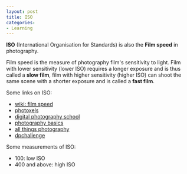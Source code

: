```yaml
---
layout: post
title: ISO
categories:
- Learning
---
```



**ISO** (International Organisation for Standards) is also the **Film speed** in photography.

Film speed is the measure of photography film's sensitivity to light. Film with lower sensitivity (lower ISO) requires a longer exposure and is thus called a **slow film**, film with higher sensitivity (higher ISO) can shoot the same scene with a shorter exposure and is called a **fast film**.

Some links on ISO:

- [wiki: film speed](http://en.wikipedia.org/wiki/Film_speed)
- [photoxels](http://www.photoxels.com/tutorial_iso.html)
- [digital photography school](http://digital-photography-school.com/blog/iso-settings/)
- [photography basics](http://www.photography-basics.com/2007/02/what-is-iso/)
- [all things photography](http://www.all-things-photography.com/iso.html)
- [dpchallenge](http://www.dpchallenge.com/tutorial.php?TUTORIAL_ID=45)

Some measurements of ISO:

- 100: low ISO
- 400 and above: high ISO
